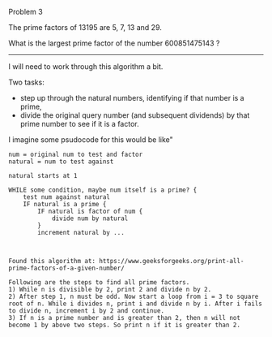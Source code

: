 Problem 3

The prime factors of 13195 are 5, 7, 13 and 29.

What is the largest prime factor of the number 600851475143 ?

---

I will need to work through this algorithm a bit.

Two tasks:
- step up through the natural numbers, identifying if that number is a prime,
- divide the original query number (and subsequent dividends) by that prime number to see if it is a factor.

I imagine some psudocode for this would be like"

```
num = original num to test and factor
natural = num to test against

natural starts at 1

WHILE some condition, maybe num itself is a prime? {
	test num against natural
	IF natural is a prime {
		IF natural is factor of num {
			divide num by natural
		}
		increment natural by ...



Found this algorithm at: https://www.geeksforgeeks.org/print-all-prime-factors-of-a-given-number/

Following are the steps to find all prime factors.
1) While n is divisible by 2, print 2 and divide n by 2.
2) After step 1, n must be odd. Now start a loop from i = 3 to square root of n. While i divides n, print i and divide n by i. After i fails to divide n, increment i by 2 and continue.
3) If n is a prime number and is greater than 2, then n will not become 1 by above two steps. So print n if it is greater than 2.
